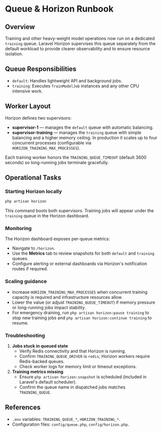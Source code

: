 # Queue & Horizon Runbook

## Overview
Training and other heavy-weight model operations now run on a dedicated `training` queue. Laravel Horizon supervises this queue separately from the default workload to provide clearer observability and to ensure resource isolation.

## Queue Responsibilities
- `default`: Handles lightweight API and background jobs.
- `training`: Executes `TrainModelJob` instances and any other CPU intensive work.

## Worker Layout
Horizon defines two supervisors:
- **supervisor-1** &mdash; manages the `default` queue with automatic balancing.
- **supervisor-training** &mdash; manages the `training` queue with simple balancing and a higher memory ceiling. In production it scales up to four concurrent processes (configurable via `HORIZON_TRAINING_MAX_PROCESSES`).

Each training worker honors the `TRAINING_QUEUE_TIMEOUT` (default 3600 seconds) so long-running jobs terminate gracefully.

## Operational Tasks
### Starting Horizon locally
```bash
php artisan horizon
```
This command boots both supervisors. Training jobs will appear under the `training` queue in the Horizon dashboard.

### Monitoring
The Horizon dashboard exposes per-queue metrics:
- Navigate to `/horizon`.
- Use the **Metrics** tab to review snapshots for both `default` and `training` queues.
- Configure alerting or external dashboards via Horizon's notification routes if required.

### Scaling guidance
- Increase `HORIZON_TRAINING_MAX_PROCESSES` when concurrent training capacity is required and infrastructure resources allow.
- Lower the value (or adjust `TRAINING_QUEUE_TIMEOUT`) if memory pressure or long-running jobs impact stability.
- For emergency draining, run `php artisan horizon:pause training` to stop new training jobs and `php artisan horizon:continue training` to resume.

### Troubleshooting
1. **Jobs stuck in queued state**
   - Verify Redis connectivity and that Horizon is running.
   - Confirm `TRAINING_QUEUE_DRIVER` is `redis`; Horizon workers require Redis-backed queues.
   - Check worker logs for memory limit or timeout exceptions.
2. **Training metrics missing**
   - Ensure `php artisan horizon:snapshot` is scheduled (included in Laravel's default scheduler).
   - Confirm the queue name in dispatched jobs matches `TRAINING_QUEUE`.

## References
- `.env` variables: `TRAINING_QUEUE_*`, `HORIZON_TRAINING_*`.
- Configuration files: `config/queue.php`, `config/horizon.php`.
